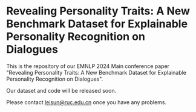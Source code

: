 # Revealing Personality Traits: A New Benchmark Dataset for Explainable Personality Recognition on Dialogues
This is the repository of our EMNLP 2024 Main conference paper "Revealing Personality Traits: A New Benchmark Dataset for Explainable Personality Recognition on Dialogues".

Our dataset and code will be released soon.

Please contact leisun@ruc.edu.cn once you have any problems.
